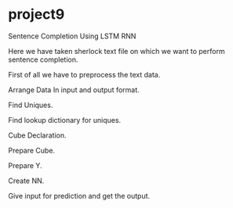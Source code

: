 # project9

Sentence Completion Using LSTM RNN

Here we have taken sherlock text file on which we want to perform sentence completion.

First of all we have to preprocess the text data.

Arrange Data In input and output format.

Find Uniques.

Find lookup dictionary for uniques.

Cube Declaration.

Prepare Cube.

Prepare Y.

Create NN.

Give input for prediction and get the output.
